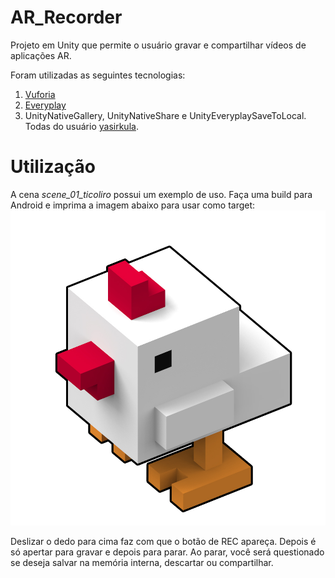 # AR_Recorder
Projeto em Unity que permite o usuário gravar e compartilhar vídeos de aplicações AR.

Foram utilizadas as seguintes tecnologias:
1. [Vuforia](https://www.vuforia.com/)
2. [Everyplay](https://everyplay.com/)
3. UnityNativeGallery, UnityNativeShare e UnityEveryplaySaveToLocal. Todas do usuário [yasirkula](https://github.com/yasirkula).

# Utilização

A cena *scene_01_ticoliro* possui um exemplo de uso. Faça uma build para Android e imprima a imagem abaixo para usar como target:
![alt text](https://github.com/tiagozanchi/AR_Recorder/blob/master/Assets/Imagens/ticoliro_target.jpg "Ticoliro")

Deslizar o dedo para cima faz com que o botão de REC apareça. Depois é só apertar para gravar e depois para parar.
Ao parar, você será questionado se deseja salvar na memória interna, descartar ou compartilhar.
